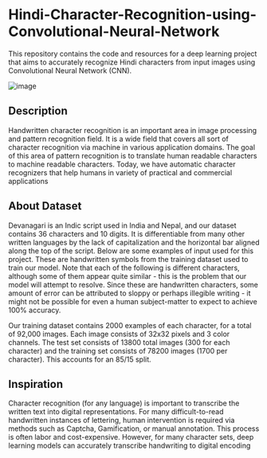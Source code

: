 # Hindi-Character-Recognition-using-Convolutional-Neural-Network
This repository contains the code and resources for a deep learning project that aims to accurately recognize Hindi characters from input images using Convolutional Neural Network (CNN). 

![image](https://user-images.githubusercontent.com/115543070/231707993-d9ebf678-85ac-448a-af5c-6e541b9ddfaa.png)

<h2>Description</h2>
Handwritten character recognition is an important area in image processing and pattern recognition field. It is a wide field that covers all sort of character recognition via machine in various application domains. The goal of this area of pattern recognition is to translate human readable characters to machine readable characters. Today, we have automatic character recognizers that help humans in variety of practical and commercial applications

<h2>About Dataset</h2>
Devanagari is an Indic script used in India and Nepal, and our dataset contains 36 characters and 10 digits. It is differentiable from many other written languages by the lack of capitalization and the horizontal bar aligned along the top of the script. Below are some examples of input used for this project. These are handwritten symbols from the training dataset used to train our model. Note that each of the following is different characters, although some of them appear quite similar - this is the problem that our model will attempt to resolve. Since these are handwritten characters, some amount of error can be attributed to sloppy or perhaps illegible writing - it might not be possible for even a human subject-matter to expect to achieve 100% accuracy.


Our training dataset contains 2000 examples of each character, for a total of 92,000 images. Each image consists of 32x32 pixels and 3 color channels. The test set consists of 13800 total images (300 for each character) and the training set consists of 78200 images (1700 per character). This accounts for an 85/15 split.

<h2>Inspiration</h2>
Character recognition (for any language) is important to transcribe the written text into digital representations. For many difficult-to-read handwritten instances of lettering, human intervention is required via methods such as Captcha, Gamification, or manual annotation. This process is often labor and cost-expensive. However, for many character sets, deep learning models can accurately transcribe handwriting to digital encoding
